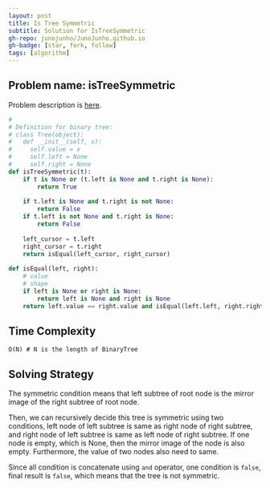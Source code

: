 ```yaml
---
layout: post
title: Is Tree Symmetric
subtitle: Solution for IsTreeSymmetric
gh-repo: junojunho/JunoJunho.github.io
gh-badge: [star, fork, follow]
tags: [algorithm]
---
```


## Problem name: isTreeSymmetric

Problem description is [here](https://app.codesignal.com/interview-practice/task/tXN6wQsTknDT6bNrf/solutions).

```python
#
# Definition for binary tree:
# class Tree(object):
#   def __init__(self, x):
#     self.value = x
#     self.left = None
#     self.right = None
def isTreeSymmetric(t):
    if t is None or (t.left is None and t.right is None):
        return True
    
    if t.left is None and t.right is not None:
        return False
    if t.left is not None and t.right is None:
        return False
    
    left_cursor = t.left
    right_cursor = t.right
    return isEqual(left_cursor, right_cursor)
    
def isEqual(left, right):
    # value 
    # shape
    if left is None or right is None:
        return left is None and right is None
    return left.value == right.value and isEqual(left.left, right.right) and isEqual(left.right, right.left) 
```

## Time Complexity

```
O(N) # N is the length of BinaryTree
```

## Solving Strategy

The symmetric condition means that left subtree of root node is the mirror image of the right subtree of root node.

Then, we can recursively decide this tree is symmetric using two conditions, left node of left subtree is same as right node of right subtree, and right node of left subtree is same as left node of right subtree. If one node is empty, which is None, then the mirror image of the node is also empty. Furthermore, the value of two nodes also need to same.

Since all condition is concatenate using `and` operator, one condition is `false`, final result is `false`, which means that the tree is not symmetric.